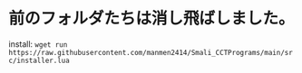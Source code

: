 # 前のフォルダたちは消し飛ばしました。
install: `wget run https://raw.githubusercontent.com/manmen2414/Smali_CCTPrograms/main/src/installer.lua`
